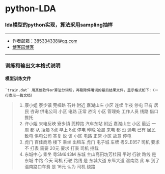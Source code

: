python-LDA
===
### lda模型的python实现，算法采用sampling抽样
---
* 作者邮箱：385334338@qq.com
* [博客园博客](http://www.cnblogs.com/guapeng/ "鼠标悬停")

---
### 训练和输出文本格式说明
#### 模型训练文件
    `train.dat` 用其他软件or算法分词后，再剔除停用词的最后结果文件，显示格式如下：（一行表示一篇文档）
>1. 康小姐 寮步镇 莞樟路 石井 附近 嘉湖山庄 小区 连续 半夜 停电 已有 居民 咨询 供电公司 小区 电路 正常 咨询 小区 管理处 工作人员 线路 借口 推托<br>
>2. 许小姐 来电反映 寮步镇 莞樟路 汽车东站 附近 嘉湖山庄 小区 最近 一周 都 从 凌晨 3点 早上 8点 停电 昨晚 凌晨 来电 都 没 通电 已有 居民 致电 供电公司 答复 说 该 小区 电路 正常 小区 故意 停电 <br>
>3. 虎门 百佳商场 楼下 乘坐 出租车 虎门 电子城 车牌 粤SLE857 司机 要求 不 打表 需要 20元 要求 打表 司机 拒载<br>
>4. 东城中心 乘坐 粤SM643M  东城 主山高田坊芳桂园 平时 行驶 路线 是 东城 中路 今天 司机 行驶 路线 是 东城大道 东纵大道 温南路 此 车 到了 温南路口车费 是  16元 认为 司机 绕路<br>
